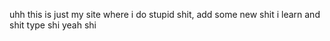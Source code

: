uhh this is just my site where i do stupid shit, add some new shit i learn and shit type shi yeah shi
